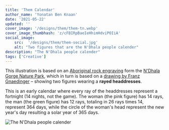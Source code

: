 ```yaml
---
title: 'Them Calendar'
author_name: 'Yonatan Ben Knaan'
date: '2021-05-22'
updated: ''
cover_image: '/designs/them/them-tn.webp'
cover_image_thumbhash: 'z/cFBIRpBaeIeHhimHdviPOIiA'
social_image:
    src:  '/designs/them/them-social.jpg'
    alt: "Two figures that are the N'Dhala people calender"
description: "The N'Dhala people calender"
tags: ['Creative']
---
```


This illustration is based on an [Aboriginal rock engraving](https://commons.wikimedia.org/wiki/File:N%27Dhala_Gorge005a.webp#/media/File:N'Dhala_Gorge005a.webp) form the [N'Dhala Gorge Nature Park](https://en.wikipedia.org/wiki/N%27Dhala_Gorge_Nature_Park), which in turn is based on a [drawing by Franz Gnaedinger](http://www.seshat.ch/home/ndhala.GIF) – showing two figures wearing a **rayed headdresses**. 

<!-- [early calendar](http://www.seshat.ch/home/calendar.htm) -->

This is an early calendar where every ray of the headdresses represent a fortnight (14 nights, not the game). The woman (the pink figure) has 14 rays, the man (the green figure) has 12 rays, totaling in 26 rays times 14, represent 364 days, while the circle of the woman's head represent the new year's day resulting a solar year of 365 days.

<!-- <Them /> -->

![The N'Dhala people calender](/designs/them/them.webp)









